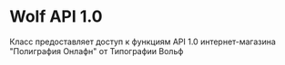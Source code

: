 # Wolf API 1.0
Класс предоставляет доступ к функциям API 1.0 интернет-магазина "Полиграфия Онлафн" от Типографии Вольф

